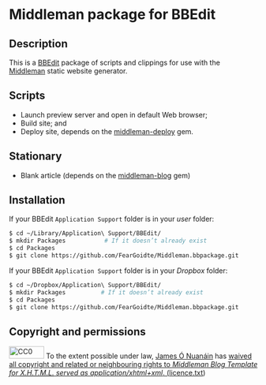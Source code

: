 # Middleman package for BBEdit

## Description

This is a [BBEdit](http://www.barebones.com/products/bbedit/) package of scripts and clippings for use with the [Middleman](https://middlemanapp.com) static website generator.

## Scripts

* Launch preview server and open in default Web browser;
* Build site; and
* Deploy site, depends on the [middleman-deploy](https://github.com/middleman-contrib/middleman-deploy) gem.

## Stationary

* Blank article (depends on the  [middleman-blog](https://github.com/middleman/middleman-blog) gem)

## Installation

If your BBEdit `Application Support` folder is in your *user* folder:

``` bash
$ cd ~/Library/Application\ Support/BBEdit/
$ mkdir Packages           # If it doesn’t already exist
$ cd Packages
$ git clone https://github.com/FearGoidte/Middleman.bbpackage.git
```

If your BBEdit `Application Support` folder is in your *Dropbox* folder:

``` bash
$ cd ~/Dropbox/Application\ Support/BBEdit/
$ mkdir Packages          # If it doesn’t already exist
$ cd Packages
$ git clone https://github.com/FearGoidte/Middleman.bbpackage.git
```

## Copyright and permissions

<img src="https://upload.wikimedia.org/wikipedia/commons/6/69/CC0_button.svg" alt="CC0" height="25" width="71" /></a> To the extent possible under law, <a rel="dc:publisher" href="https://github.com/FearGoidte/middleman-templates-blog-xhtml"><span property="dct:title">James Ó Nuanáin</span></a> has <a rel="license" href="http://creativecommons.org/publicdomain/zero/1.0/">waived all copyright and related or neighbouring rights to <cite property="dct:title">Middleman Blog Template for <abbr title="eXtensible Hypertext Mark-up Language">X.H.T.M.L.</abbr> served as application/​xhtml+xml</cite>. ([licence.txt](licence.txt))
